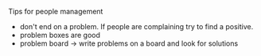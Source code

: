 
Tips for people management

- don't end on a problem. If people are complaining try to find a positive.
- problem boxes are good
- problem board -> write problems on a board and look for solutions